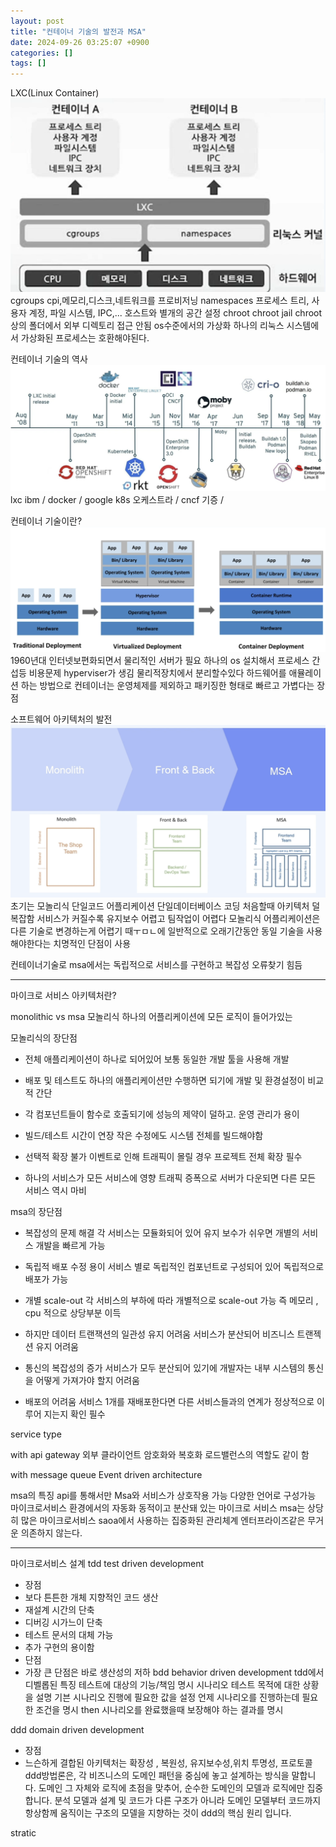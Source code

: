 ```yaml
---
layout: post
title: "컨테이너 기술의 발전과 MSA"
date: 2024-09-26 03:25:07 +0900
categories: []
tags: []
---
```


LXC(Linux Container)
![](./스크린샷%202024-09-27%20오전%203.00.22.png)
cgroups
cpi,메모리,디스크,네트워크를 프로비저닝
namespaces
프로세스 트리, 사용자 계정, 파일 시스템, IPC,...
호스트와 별개의 공간 설정
chroot
chroot jail
chroot 상의 폴더에서 외부 디렉토리 접근 안됨
os수준에서의 가상화 하나의 리눅스 시스템에서 가상화된 프로세스는 호환해야된다.

컨테이너 기술의 역사
![](./스크린샷%202024-09-27%20오전%202.00.05.png)
lxc ibm / docker / google k8s 오케스트라 / cncf 기증 /

컨테이너 기술이란?
![](./스크린샷%202024-09-27%20오전%202.58.06.png)
1960년대 인터넷보편화되면서 물리적인 서버가 필요 하나의 os 설치해서 프로세스 간섭등 비용문제 hyperviser가 생김 물리적장치에서 분리할수있다 하드웨어를 애뮬레이션 하는 방법으로
컨테이너는 운영체제를 제외하고 패키징한 형태로 빠르고 가볍다는 장점

소프트웨어 아키텍처의 발전
![](./스크린샷%202024-09-27%20오전%202.58.46.png)
초기는 모놀리식 단일코드 어플리케이션 단일데이터베이스 코딩 처음할때 아키텍처 덜 복잡함 서비스가 커질수록 유지보수 어렵고 팀작업이 어렵다 모놀리식 어플리케이션은 다른 기술로 변경하는게 어렵기 때ㅜㅁㄴ에 일반적으로 오래기간동안 동일 기술을 사용해야한다는 치명적인 단점이 사용

컨테이너기술로
msa에서는 독립적으로 서비스를 구현하고
복잡성 오류찾기 힘듬

---

마이크로 서비스 아키텍처란?

monolithic vs msa
모놀리식 하나의 어플리케이션에 모든 로직이 들어가있는

모놀리식의 장단점

- 전체 애플리케이션이 하나로 되어있어 보통 동일한 개발 툴을 사용해 개발
- 배포 및 테스트도 하나의 애플리케이션만 수행하면 되기에 개발 및 환경설정이 비교적 간단
- 각 컴포넌트들이 함수로 호출되기에 성능의 제약이 덜하고. 운영 관리가 용이

- 빌드/테스트 시간이 연장 작은 수정에도 시스템 전체를 빌드해야함
- 선택적 확장 불가 이벤트로 인해 트래픽이 몰릴 경우 프로젝트 전체 확장 필수
- 하나의 서비스가 모든 서비스에 영향 트래픽 증폭으로 서버가 다운되면 다른 모든 서비스 역시 마비

msa의 장단점

- 복잡성의 문제 해결 각 서비스는 모듈화되어 있어 유지 보수가 쉬우면 개별의 서비스 개발을 빠르게 가능
- 독립적 배포 수정 용이 서비스 별로 독립적인 컴포넌트로 구성되어 있어 독립적으로 배포가 가능
- 개별 scale-out 각 서비스의 부하에 따라 개별적으로 scale-out 가능 즉 메모리 , cpu 적으로 상당부분 이득

- 하지만 데이터 트랜잭션의 일관성 유지 어려움 서비스가 분산되어 비즈니스 트랜젝션 유지 어려움
- 통신의 복잡성의 증가 서비스가 모두 분산되어 있기에 개발자는 내부 시스템의 통신을 어떻게 가져가야 할지 어려움
- 배포의 어려움 서비스 1개를 재배포한다면 다른 서비스들과의 연계가 정상적으로 이루어 지는지 확인 필수

service type

with api gateway
외부 클라이언트
암호화와 복호화
로드밸런스의 역할도 같이 함

with message queue
Event driven architecture

msa의 특징
api를 통해서만 Msa와 서비스가 상호작용 가능
다양한 언어로 구성가능
마이크로서비스 환경에서의 자동화
동적이고 분산돼 있는 마이크로 서비스
msa는 상당히 많은 마이크로서비스 saoa에서 사용하는 집중화된 관리체계
엔터프라이즈같은 무거운 의존하지 않는다.

---

마이크로서비스 설계
tdd test driven development

- 장점
- 보다 튼튼한 개체 지향적인 코드 생산
- 재설계 시간의 단축
- 디버깅 시가느이 단축
- 테스트 문서의 대체 가능
- 추가 구현의 용이함
- 단점
- 가장 큰 단점은 바로 생산성의 저하
  bdd behavior driven development
  tdd에서 디벨롭된
  특징 테스트에 대상의 기능/책임 명시
  시나리오 테스트 목적에 대한 상황을 설명
  기븐 시나리오 진행에 필요한 값을 설정
  언제 시나리오를 진행하는데 필요한 조건을 명시
  then 시나리오를 완료했을때 보장해야 하는 결과를 명시

ddd domain driven development

- 장점
- 느슨하게 결합된 아키텍처는 확장성 , 복원성, 유지보수성,위치 투명성, 프로토콜
  ddd방법론은, 각 비즈니스의 도메인 패턴을 중심에 놓고 설계하는 방식을 말합니다. 도메인 그 자체와 로직에 초점을 맞추어, 순수한 도메인의 모델과 로직에만 집중 합니다. 분석 모델과 설계 및 코드가 다른 구조가 아니라 도메인 모델부터 코드까지 항상함께 움직이는 구조의 모델을 지향하는 것이 ddd의 핵심 원리 입니다.

stratic
